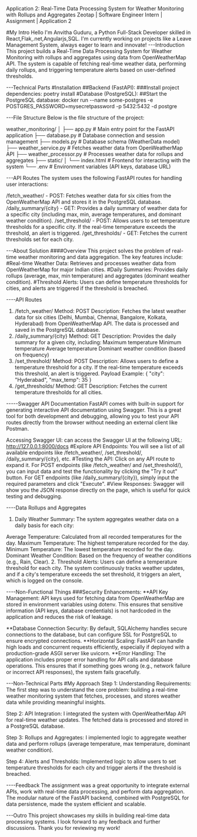 Application 2: Real-Time Data Processing System for Weather Monitoring with Rollups and Aggregates
Zeotap | Software Engineer Intern | Assignment | Application 2

#My Intro
Hello I'm Anvitha Guduru, a Python Full-Stack Developer skilled in React,Flak,.net,Angularjs,SQL. I'm currently working on projects like a Leave Management System, always eager to learn and innovate!
---Introduction
This project builds a Real-Time Data Processing System for Weather Monitoring with rollups and aggregates using data from OpenWeatherMap API. The system is capable of fetching real-time weather data, performing daily rollups, and triggering temperature alerts based on user-defined thresholds.

---Technical Parts
#Installation
##Backend (FastAPI):
###Install project dependencies:
poetry install
#Database (PostgreSQL):
##Start the PostgreSQL database:
docker run --name some-postgres -e POSTGRES_PASSWORD=mysecretpassword -p 5432:5432 -d postgre

---File Structure
Below is the file structure of the project:

weather_monitoring/
│
├── app.py                      # Main entry point for the FastAPI application
├── database.py                 # Database connection and session management
├── models.py                   # Database schema (WeatherData model)
├── weather_service.py          # Fetches weather data from OpenWeatherMap API
├── weather_processor.py        # Processes weather data for rollups and aggregates
├── static/
│   └── index.html              # Frontend for interacting with the system
└── .env                        # Environment variables (API keys, database URL)

---API Routes
The system uses the following FastAPI routes for handling user interactions:

/fetch_weather/ - POST: Fetches weather data for six cities from the OpenWeatherMap API and stores it in the PostgreSQL database.
/daily_summary/{city} - GET: Provides a daily summary of weather data for a specific city (including max, min, average temperatures, and dominant weather condition).
/set_threshold/ - POST: Allows users to set temperature thresholds for a specific city. If the real-time temperature exceeds the threshold, an alert is triggered.
/get_thresholds/ - GET: Fetches the current thresholds set for each city.

---About Solution
####Overview
This project solves the problem of real-time weather monitoring and data aggregation. The key features include:
#Real-time Weather Data:  Retrieves and processes weather data from OpenWeatherMap for major Indian cities.
#Daily Summaries:  Provides daily rollups (average, max, min temperature) and aggregates (dominant weather condition).
#Threshold Alerts: Users can define temperature thresholds for cities, and alerts are triggered if the threshold is breached.

----API Routes
1. /fetch_weather/
Method: POST
Description: Fetches the latest weather data for six cities (Delhi, Mumbai, Chennai, Bangalore, Kolkata, Hyderabad) from OpenWeatherMap API. The data is processed and saved in the PostgreSQL database.
2. /daily_summary/{city}
Method: GET
Description: Provides the daily summary for a given city, including:
 Maximum temperature
 Minimum temperature
 Average temperature
 Dominant weather condition (based on frequency)
3. /set_threshold/
Method: POST
Description: Allows users to define a temperature threshold for a city. If the real-time temperature exceeds this threshold, an alert is triggered.
Payload Example:
{
  "city": "Hyderabad",
  "max_temp": 35
}
4. /get_thresholds/
Method: GET
Description: Fetches the current temperature thresholds for all cities.

-----Swagger API Documentation
FastAPI comes with built-in support for generating interactive API documentation using Swagger. This is a great tool for both development and debugging, allowing you to test your API routes directly from the browser without needing an external client like Postman.

Accessing Swagger UI: can access the Swagger UI at the following URL: http://127.0.0.1:8000/docs
#Explore API Endpoints: You will see a list of all available endpoints like /fetch_weather/, /set_threshold/, /daily_summary/{city}, etc.
#Testing the API:
Click on any API route to expand it.
For POST endpoints (like /fetch_weather/ and /set_threshold/), you can input data and test the functionality by clicking the "Try it out" button.
For GET endpoints (like /daily_summary/{city}), simply input the required parameters and click "Execute".
#View Responses: Swagger will show you the JSON response directly on the page, which is useful for quick testing and debugging.

----Data Rollups and Aggregates
1. Daily Weather Summary:
The system aggregates weather data on a daily basis for each city:

Average Temperature: Calculated from all recorded temperatures for the day.
Maximum Temperature: The highest temperature recorded for the day.
Minimum Temperature: The lowest temperature recorded for the day.
Dominant Weather Condition: Based on the frequency of weather conditions (e.g., Rain, Clear).
2. Threshold Alerts:
Users can define a temperature threshold for each city. The system continuously tracks weather updates, and if a city's temperature exceeds the set threshold, it triggers an alert, which is logged on the console.

----Non-Functional Things
###Security Enhancements:
**API Key Management: API keys used for fetching data from OpenWeatherMap are stored in environment variables using dotenv. This ensures that sensitive information (API keys, database credentials) is not hardcoded in the application and reduces the risk of leakage.

**Database Connection Security: By default, SQLAlchemy handles secure connections to the database, but can configure SSL for PostgreSQL to ensure encrypted connections.
**Horizontal Scaling: FastAPI can handle high loads and concurrent requests efficiently, especially if deployed with a production-grade ASGI server like uvicorn.
**Error Handling: The application includes proper error handling for API calls and database operations. This ensures that if something goes wrong (e.g., network failure or incorrect API responses), the system fails gracefully.

---Non-Technical Parts
#My Approach
Step 1: Understanding Requirements: The first step was to understand the core problem: building a real-time weather monitoring system that fetches, processes, and stores weather data while providing meaningful insights.

Step 2: API Integration: I integrated the system with OpenWeatherMap API for real-time weather updates. The fetched data is processed and stored in a PostgreSQL database.

Step 3: Rollups and Aggregates: I implemented logic to aggregate weather data and perform rollups (average temperature, max temperature, dominant weather condition).

Step 4: Alerts and Thresholds: Implemented logic to allow users to set temperature thresholds for each city and trigger alerts if the threshold is breached.

----Feedback
The assignment was a great opportunity to integrate external APIs, work with real-time data processing, and perform data aggregation. The modular nature of the FastAPI backend, combined with PostgreSQL for data persistence, made the system efficient and scalable.

---Outro
This project showcases my skills in building real-time data processing systems. I look forward to any feedback and further discussions. Thank you for reviewing my work!



